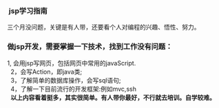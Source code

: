 ###  jsp学习指南
三个月没问题，关键是有人带，还要看个人对编程的兴趣、悟性、努力。
### 做jsp开发，需要掌握一下技术，找到工作没有问题：

1, 会用jsp写网页，包括网页中常用的javaScript.<br>  
2，会写Action，即java类;<br>  
3，了解简单的数据库操作，会写sql语句; <br>  
4，了解一下目前流行的开发框架:例如mvc,ssh <br>  
**以上内容看着挺多，其实很简单。有人带你最好，不行就去培训。自学较难。**
